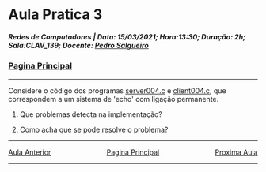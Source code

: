 # Aula Pratica 3   
##### *Redes de Computadores* | **Data:** 15/03/2021; **Hora**:13:30; **Duração**: 2h; **Sala**:CLAV_139; **Docente**: [Pedro Salgueiro](../#docentes)  
### [Pagina Principal](../)
---    
Considere o código dos programas [server004.c](server004.c) e [client004.c](client004.c), que correspondem a um sistema de 'echo' com ligação permanente.

1. Que problemas detecta na implementação?

2. Como acha que se pode resolve o problema?
---  

<div id="nav">
<span class="left" ><a href="../Lab02" >Aula Anterior</a></span>
<span> <a href="../" >Pagina Principal</a></span>
<span class="right" ><a href="../Lab04" >Proxima Aula</a></span>
</div>  

---  

<style>
    .math {
    font-family: KaTeX_Math;
    font-style: italic;
}
.nav, #nav{
    position: inline-block;
    align-items: center;
    text-align: center;
    
}
.left{
    float: left;
}
.center{
    text-align=center;
}
.right{
    float: right;
}
.red{
    color: red;
}
.markdown-body blockquote {
    background:rgb(140 143 147 / 17%);
    padding: 0 1em;
    padding: 0 1em;
    color: #000000;
    border-left: 0.25em solid #007fff;
    }   
 </style>
